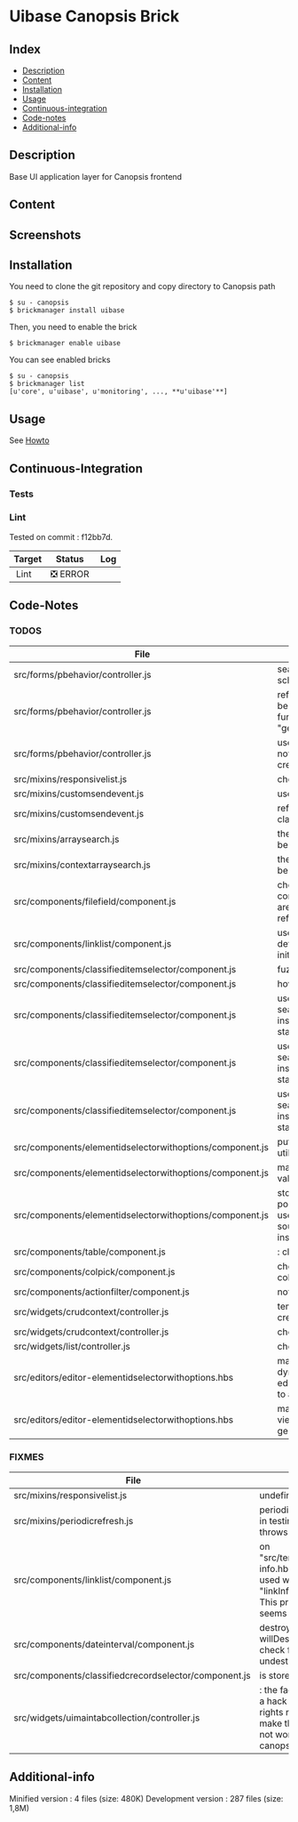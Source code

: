 # Uibase Canopsis Brick

## Index

- [Description](#description)
- [Content](#content)
- [Installation](#installation)
- [Usage](#usage)
- [Continuous-integration](#continuous-integration)
- [Code-notes](#code-notes)
- [Additional-info](#additional-info)

## Description

Base UI application layer for Canopsis frontend

## Content



## Screenshots



## Installation

You need to clone the git repository and copy directory to Canopsis path

    $ su - canopsis
    $ brickmanager install uibase

Then, you need to enable the brick

    $ brickmanager enable uibase

You can see enabled bricks

    $ su - canopsis
    $ brickmanager list
    [u'core', u'uibase', u'monitoring', ..., **u'uibase'**]

## Usage

See [Howto](https://git.canopsis.net/canopsis-ui-bricks/uibase/blob/master/doc/index.rst)

## Continuous-Integration

### Tests



### Lint

Tested on commit : f12bb7d.

| Target | Status | Log |
| ------ | ------ | --- |
| Lint   | :negative_squared_cross_mark: ERROR |  |


## Code-Notes

### TODOS

| File   | Note   |
|--------|--------|
| src/forms/pbehavior/controller.js | search this value into schema |
| src/forms/pbehavior/controller.js | refactor the 20 lines below in an utility function "getEditorForAttr" |
| src/forms/pbehavior/controller.js | use the real schema, not the dict used to create it |
| src/mixins/responsivelist.js | check if still used |
| src/mixins/customsendevent.js | use an adapter for this |
| src/mixins/customsendevent.js | refactor into sub classes |
| src/mixins/arraysearch.js | these checks should be asserts |
| src/mixins/contextarraysearch.js | these checks should be asserts |
| src/components/filefield/component.js | check if all the component property are still used, and refactor if needed |
| src/components/linklist/component.js | use the container defined in the initializer |
| src/components/classifieditemselector/component.js | fuzzy search |
| src/components/classifieditemselector/component.js | hover effect |
| src/components/classifieditemselector/component.js | use searchmethodsregistry instead of plain old static code |
| src/components/classifieditemselector/component.js | use searchmethodsregistry instead of plain old static code |
| src/components/classifieditemselector/component.js | use searchmethodsregistry instead of plain old static code |
| src/components/elementidselectorwithoptions/component.js | put this on a dedicated util |
| src/components/elementidselectorwithoptions/component.js | manage default values |
| src/components/elementidselectorwithoptions/component.js | stop using polymorphicTypeKey, use sourceMappingKeys instead |
| src/components/table/component.js |: clean this try/catch |
| src/components/colpick/component.js | check to destroy colpick |
| src/components/actionfilter/component.js | not used yet |
| src/widgets/crudcontext/controller.js | temporarily removed create button |
| src/widgets/crudcontext/controller.js | check if useless or not |
| src/widgets/list/controller.js | check if useless or not |
| src/editors/editor-elementidselectorwithoptions.hbs | manage search in a dynamic way, as an editor property binding to a search method |
| src/editors/editor-elementidselectorwithoptions.hbs | make this doc viewable on the generated doc |


### FIXMES

| File   | Note   |
|--------|--------|
| src/mixins/responsivelist.js | undefined |
| src/mixins/periodicrefresh.js | periodicrefresh deactivated in testing mode because it throws global failures |
| src/components/linklist/component.js | on "src/templates/actionbutton-info.hbs", the component is used with the "linkInfoPattern" property. This property does not seems relevant anymore. |
| src/components/dateinterval/component.js | destroy the Jquery plugin at willDestroyElement, and check for possible undestroyed event bindings |
| src/components/classifiedcrecordselector/component.js | is store destroyed? |
| src/widgets/uimaintabcollection/controller.js |: the factory "widgetbase" is a hack to make the canopsis rights reopen work. But it make the view "app_header" not working without the canopsis-rights brick |


## Additional-info

Minified version : 4 files (size: 480K)
Development version : 287 files (size: 1,8M)
